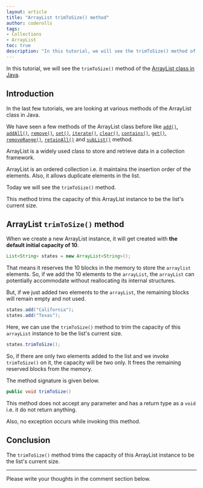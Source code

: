 ```yaml
---  
layout: article  
title: "ArrayList trimToSize() method"  
author: coderolls  
tags: 
- Collections
- ArrayList
toc: true 
description: "In this tutorial, we will see the trimToSize() method of the ArrayList class in Java."  
---
```

In this tutorial, we will see the `trimToSize()` method of the  [ArrayList class in Java](https://coderolls.com/arraylist-in-java/). 

## Introduction  

In the last few tutorials, we are looking at various methods of the ArrayList class in Java.

We have seen a few methods of the ArrayList class before like [`add()`](https://coderolls.com/add-element-in-arraylist/), [`addAll()`](http://https://coderolls.com/arraylist-addall-method-in-java/), [`remove()`](https://coderolls.com/remove-element-from-arraylist/), [`set()`](https://coderolls.com/change-element-in-arraylist/), [`iterate()`](https://coderolls.com/iterating-the-arraylist-in-java/), [`clear()`](https://coderolls.com/arraylist-clear-method-in-java/),  [`contains()`](https://coderolls.com/arraylist-contains-method), [`get()`](https://coderolls.com/arraylist-get-method), [`removeRange()`](https://coderolls.com/arraylist-removerange-method), [`retainAll()`](https://coderolls.com/arraylist-retainall-method) and [`subList()`](https://coderolls.com/sublist-method-in-arraylist) method. 

ArrayList is a widely used class to store and retrieve data in a collection framework.  

ArrayList is an ordered collection i.e. it maintains the insertion order of the elements. Also, it allows duplicate elements in the list.

Today we will see the `trimToSize()` method. 

This method trims the capacity of this ArrayList instance to be the list's current size.

## ArrayList `trimToSize()` method  

When we create a new ArrayList instance, it will get created with **the default initial capacity of 10**.

```java
List<String> states = new ArrayList<String>();
```

That means it reserves the 10 blocks in the memory to store the `arraylist` elements. So, if we add the 10 elements to the `arrayList`, the `arrayList` can potentially accommodate without reallocating its internal structures.

But, if we just added two elements to the `arrayList`, the remaining blocks will remain empty and not used.

```java
states.add("California");
states.add("Texas");
```

Here, we can use the `trimToSize()` method to trim the capacity of this `arrayList` instance to be the list's current size.

```java
states.trimToSize();
```
So, if there are only two elements added to the list and we invoke `trimToSize()` on it, the capacity will be two only. It frees the remaining reserved blocks from the memory.

The method signature is given below.
```java
public void trimToSize()
```
This method does not accept any parameter and has a return type as a `void` i.e. it do not return anything.

Also, no exception occurs while invoking this method.

## Conclusion  

The `trimToSize()` method trims the capacity of this ArrayList instance to be the list's current size.

---

Please write your thoughts in the comment section below.
